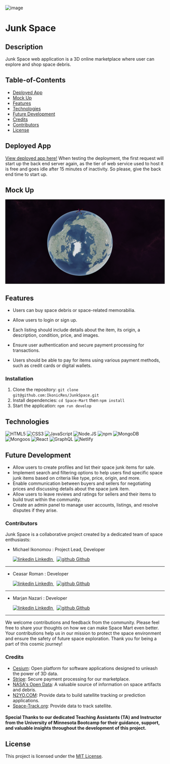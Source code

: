 ![image](./client/public/assets/heather.png)

# Junk Space

## Description

Junk Space web application is a 3D online marketplace where user can explore and shop space debris.

## Table-of-Contents

- [Deployed App](#deployed-app)
- [Mock Up](#mock-up)
- [Features](#features)
- [Technologies](#technologies)
- [Future Development](#future-development)
- [Credits](#credits)
- [Contributors](#contributors)
- [License](#license)

## Deployed App

[View deployed app here!](https://junkspace.onrender.com/)
When testing the deployment, the first request will start up the back end server again, as the tier of web service used to host it is free and goes idle after 15 minutes of inactivity. So please, give the back end time to start up.
## Mock Up

<img alt="ScreenShot" src="./client/public/assets/Screenshot 2023-10-19 114522.png" />

## Features

- Users can buy space debris or space-related memorabilia.
- Allow users to login or sign up.
- Each listing should include details about the item, its origin, a description, condition, price, and images.

- Ensure user authentication and secure payment processing for transactions.

- Users should be able to pay for items using various payment methods, such as credit cards or digital wallets.

### Installation

1. Clone the repository: `git clone git@github.com:IkonicRes/JunkSpace.git`
2. Install dependencies: `cd Space-Mart` then `npm install`
3. Start the application: `npm run develop`

## Technologies

<img alt="HTML5" src="https://img.shields.io/badge/-HTML5-red?logo=HTML5&logoColor=white&style=plastic" />

  <img alt="CSS3" src="https://img.shields.io/badge/-CSS3-informational?logo=CSS3&logoColor=white&style=plastic" />

  <img alt="JavaScript" src="https://img.shields.io/badge/-JavaScript-yellow?logo=JavaScript&logoColor=white&style=plastic" />

  <img alt="Node.JS" src="https://img.shields.io/badge/-Node-00CD10?logo=Node.JS&logoColor=white&style=plastic" />

  <img alt="npm" src="https://img.shields.io/badge/-NPM-red?logo=NPM&logoColor=white&style=plastic" />

  <img alt="MongoDB" src="https://img.shields.io/badge/-MongoDB-white?logo=MongoDB&style=plastic" />

  <img alt="Mongoos" src="https://img.shields.io/badge/-Mongoos-002105?logo=MongoDB&style=plastic" />

  <img alt="React" src="https://img.shields.io/badge/-React-45b8d8?logo=React&logoColor=white&style=plastic" />

  <img alt="GraphQL" src="https://img.shields.io/badge/-GraphQL-4404A0?logo=GraphQL&logoColor=white&style=plastic" />

  <img alt="Netlify" src="https://img.shields.io/badge/-Netlify-00664F?logo=Netlify&logoColor=white&style=plastic&style=plastic" />

  <!-- <img alt="Node.js" src="https://img.shields.io/badge/Node.js----green" /> -->

## Future Development

- Allow users to create profiles and list their space junk items for sale.
- Implement search and filtering options to help users find specific space junk items based on criteria like type, price, origin, and more.
- Enable communication between buyers and sellers for negotiating prices and discussing details about the space junk item.
- Allow users to leave reviews and ratings for sellers and their items to build trust within the community.
- Create an admin panel to manage user accounts, listings, and resolve disputes if they arise.

### Contributors

Junk Space is a collaborative project created by a dedicated team of space enthusiasts:

- Michael Ikonomou : Project Lead, Developer

    <a href="https://www.linkedin.com/in/michael-ikonomou-42b636289/">
        <img src="https://i.stack.imgur.com/gVE0j.png" alt="linkedin"> LinkedIn
    </a> &nbsp; 
    <a href="https://github.com/IkonicRes">
        <img src="https://i.stack.imgur.com/tskMh.png" alt="github"> Github
    </a>

---

- Ceasar Roman : Developer

    <a href="https://www.linkedin.com/in/cesar-r-27a263162/">
        <img src="https://i.stack.imgur.com/gVE0j.png" alt="linkedin"> LinkedIn
    </a> &nbsp; 
    <a href="https://github.com/Cromananimation">
        <img src="https://i.stack.imgur.com/tskMh.png" alt="github"> Github
    </a>

---

- Marjan Nazari : Developer

    <a href="https://www.linkedin.com/in/marjan-nazari-24a577167/">
        <img src="https://i.stack.imgur.com/gVE0j.png" alt="linkedin"> LinkedIn
    </a> &nbsp; 
    <a href="https://github.com/Marjan-MN">
        <img src="https://i.stack.imgur.com/tskMh.png" alt="github"> Github
    </a>

---

We welcome contributions and feedback from the community. Please feel free to share your thoughts on how we can make Space Mart even better.
Your contributions help us in our mission to protect the space environment and ensure the safety of future space exploration. Thank you for being a part of this cosmic journey!

### Credits

- [Cesium](https://cesium.com/): Open platform for software applications designed to unleash the power of 3D data.
- [Stripe](https://stripe.com/): Secure payment processing for our marketplace.
- [NASA's Open Data](https://data.nasa.gov/): A valuable source of information on space artifacts and debris.
- [N2YO.COM](https://www.n2yo.com/api/): Provide data to build satellite tracking or prediction applications.
- [Space-Track.org](https://www.space-track.org/documentation): Provide data to track satellite.

#### Special Thanks to our dedicated Teaching Assistants (TA) and Instructor from the University of Minnesota Bootcamp for their guidance, support, and valuable insights throughout the development of this project.

## License

This project is licensed under the [MIT License](LICENSE).
